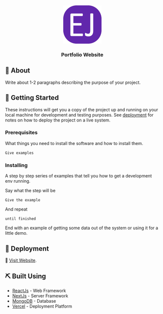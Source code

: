<p align="center">
  <a href="" rel="noopener">
<img width=125 src="./logo.png" alt="Project logo"></a>
</p>

<h3 align="center">Portfolio Website</h3>
 
## 🧐 About <a name = "about"></a>

Write about 1-2 paragraphs describing the purpose of your project.

## 🏁 Getting Started <a name = "getting_started"></a>

These instructions will get you a copy of the project up and running on your local machine for development and testing purposes. See [deployment](#deployment) for notes on how to deploy the project on a live system.

### Prerequisites

What things you need to install the software and how to install them.

```
Give examples
```

### Installing

A step by step series of examples that tell you how to get a development env running.

Say what the step will be

```
Give the example
```

And repeat

```
until finished
```

End with an example of getting some data out of the system or using it for a little demo.

 
## 🚀 Deployment <a name = "deployment"></a>
🔗 [Visit Website](https://eldossjogy.vercel.app/).

## ⛏️ Built Using <a name = "built_using"></a>

- [ReactJs](https://vuejs.org/) - Web Framework
- [NextJs](https://expressjs.com/) - Server Framework
- [MongoDB](https://www.mongodb.com/) - Database
- [Vercel](https://nodejs.org/en/) - Deployment Platform

 

